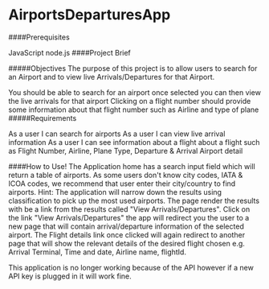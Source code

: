 # AirportsDeparturesApp
####Prerequisites

JavaScript
node.js
####Project Brief

#####Objectives The purpose of this project is to allow users to search for an Airport and to view live Arrivals/Departures for that Airport.

You should be able to search for an airport
once selected you can then view the live arrivals for that airport
Clicking on a flight number should provide some information about that flight number such as Airline and type of plane
#####Requirements

As a user I can search for airports
As a user I can view live arrival information
As a user I can see information about a flight about a flight such as Flight Number, Airline, Plane Type, Departure & Arrival Airport detail

####How to Use! 
The Application home has a search input field which will return a table of airports. As some users don't know city codes, IATA & ICOA codes, we recommend that user enter their city/country to find airports. Hint: The application will narrow down the results using classification to pick up the most used airports. The page render the results with be a link from the results called "View Arrivals/Departures". Click on the link "View Arrivals/Departures" the app will redirect you the user to a new page that will contain arrival/departure information of the selected airport. The Flight details link once clicked will again redirect to another page that will show the relevant details of the desired flight chosen e.g. Arrival Terminal, Time and date, Airline name, flightId.

This application is no longer working because of the API however if a new API key is plugged in it will work fine.

